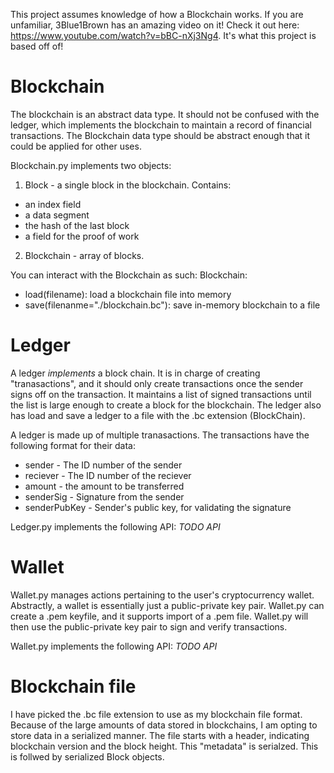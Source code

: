 This project assumes knowledge of how a Blockchain works. If you are unfamiliar, 3Blue1Brown has an amazing video on it! Check it out here: https://www.youtube.com/watch?v=bBC-nXj3Ng4. It's what this project is based off of!


# Blockchain
The blockchain is an abstract data type. It should not be confused with the ledger, which implements the blockchain to maintain a record of financial transactions. The Blockchain data type should be abstract enough that it could be applied for other uses.

Blockchain.py implements two objects:
1. Block - a single block in the blockchain. Contains:
 * an index field
 * a data segment
 * the hash of the last block
 * a field for the proof of work
2. Blockchain - array of blocks.

You can interact with the Blockchain as such:
Blockchain:
* load(filename): load a blockchain file into memory
* save(filenanme="./blockchain.bc"): save in-memory blockchain to a file


# Ledger
A ledger _implements_ a block chain. It is in charge of creating "tranasactions", and it should only create transactions once the sender signs off on the transaction. It maintains a list of signed transactions until the list is large enough to create a block for the blockchain. The ledger also has load and save a ledger to a file with the .bc extension (BlockChain).

A ledger is made up of multiple tranasactions. The transactions have the following format for their data:
 * sender - The ID number of the sender
 * reciever - The ID number of the reciever
 * amount - the amount to be transferred
 * senderSig - Signature from the sender
 * senderPubKey - Sender's public key, for validating the signature


Ledger.py implements the following API:
_TODO API_

# Wallet
Wallet.py manages actions pertaining to the user's cryptocurrency wallet. Abstractly, a wallet is essentially just a public-private key pair. Wallet.py can create a .pem keyfile, and it supports import of a .pem file. Wallet.py will then use the public-private key pair to sign and verify transactions.

Wallet.py implements the following API:
_TODO API_

# Blockchain file
I have picked the .bc file extension to use as my blockchain file format. Because of the large amounts of data stored in blockchains, I am opting to store data in a serialized manner. The file starts with a header, indicating blockchain version and the block height. This "metadata" is serialzed. This is follwed by serialized Block objects.